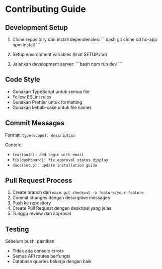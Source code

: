 # Contributing Guide

## Development Setup

1. Clone repository dan install dependencies:
   \`\`\`bash
   git clone <repo-url>
   cd hc-app
   npm install
   \`\`\`

2. Setup environment variables (lihat SETUP.md)

3. Jalankan development server:
   \`\`\`bash
   npm run dev
   \`\`\`

## Code Style

- Gunakan TypeScript untuk semua file
- Follow ESLint rules
- Gunakan Prettier untuk formatting
- Gunakan kebab-case untuk file names

## Commit Messages

Format: `type(scope): description`

Contoh:
- `feat(auth): add login with email`
- `fix(dashboard): fix approval status display`
- `docs(setup): update installation guide`

## Pull Request Process

1. Create branch dari `main`: `git checkout -b feature/your-feature`
2. Commit changes dengan descriptive messages
3. Push ke repository
4. Create Pull Request dengan deskripsi yang jelas
5. Tunggu review dan approval

## Testing

Sebelum push, pastikan:
- Tidak ada console errors
- Semua API routes berfungsi
- Database queries bekerja dengan baik
